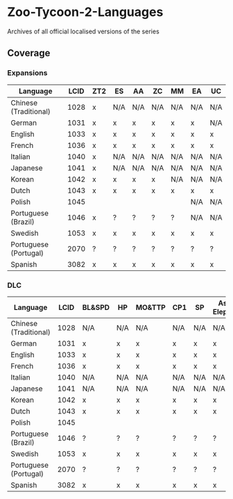 # Zoo-Tycoon-2-Languages

Archives of all official localised versions of the series

## Coverage

### Expansions

| Language              | LCID | ZT2 | ES | AA | ZC | MM | EA | UC |
|-----------------------|------|-----|----|----|----|----|----|----|
| Chinese (Traditional) | 1028 | x   |N/A |N/A |N/A |N/A |N/A |N/A |
| German                | 1031 | x   | x  | x  | x  | x  | x  |N/A |
| English               | 1033 | x   | x  | x  | x  | x  | x  | x  |
| French                | 1036 | x   | x  | x  | x  | x  | x  | x  |
| Italian               | 1040 | x   |N/A |N/A |N/A |N/A |N/A |N/A |
| Japanese              | 1041 | x   |N/A |N/A |N/A |N/A |N/A |N/A |
| Korean                | 1042 | x   | x  | x  | x  |N/A |N/A |N/A |
| Dutch                 | 1043 | x   | x  | x  | x  | x  | x  | x  |
| Polish                | 1045 |     |    |    |    |    |N/A |N/A |
| Portuguese (Brazil)   | 1046 | x   | ?  | ?  | ?  | ?  |N/A |N/A |
| Swedish               | 1053 | x   | x  | x  | x  | x  | x  | x  |
| Portuguese (Portugal) | 2070 | ?   | ?  | ?  | ?  | ?  | ?  | ?  |
| Spanish               | 3082 | x   | x  | x  | x  | x  | x  | x  |

### DLC

| Language              | LCID | BL&SPD | HP | MO&TTP | CP1 | SP | Asian Elephant | SBP | GFP | Addax | DDP |
|-----------------------|------|--------|----|--------|-----|----|----------------|-----|-----|-------|-----|
| Chinese (Traditional) | 1028 | N/A    |N/A | N/A    |N/A  |N/A | N/A            |N/A  |N/A  |N/A    |N/A  |
| German                | 1031 | x      | x  | x      | x   | x  | x              | x   | x   | ?     | x   |
| English               | 1033 | x      | x  | x      | x   | x  | x              | x   | x   | x     | x   |
| French                | 1036 | x      | x  | x      | x   | x  | x              | x   | x   | x     | x   |
| Italian               | 1040 | N/A    |N/A | N/A    |N/A  |N/A | N/A            |N/A  |N/A  |N/A    |N/A  |
| Japanese              | 1041 | N/A    |N/A | N/A    |N/A  |N/A | N/A            |N/A  |N/A  |N/A    |N/A  |
| Korean                | 1042 | x      | x  | x      | x   | x  | x              | x   | x   | ?     |N/A  |
| Dutch                 | 1043 | x      | x  | x      | x   | x  | x              | x   | x   | x     | x   |
| Polish                | 1045 |        |    |        |     |    |                |     |     | x     |N/A  |
| Portuguese (Brazil)   | 1046 | ?      | ?  | ?      | ?   | ?  | ?              | ?   | ?   | ?     | ?   |
| Swedish               | 1053 | x      | x  | x      | x   | x  | x              | x   | x   | x     | x   |
| Portuguese (Portugal) | 2070 | ?      | ?  | ?      | ?   | ?  | ?              | ?   | ?   | ?     | ?   |
| Spanish               | 3082 | x      | x  | x      | x   | x  | x              | x   | x   | x     | x   |
